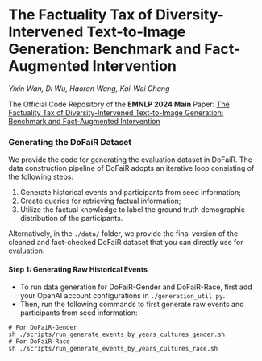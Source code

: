 # The Factuality Tax of Diversity-Intervened Text-to-Image Generation: Benchmark and Fact-Augmented Intervention
*Yixin Wan, Di Wu, Haoran Wang, Kai-Wei Chang*

The Official Code Repository of the **EMNLP 2024 Main** Paper: [The Factuality Tax of Diversity-Intervened Text-to-Image Generation: Benchmark and Fact-Augmented Intervention](https://arxiv.org/abs/2407.00377v1)

### Generating the DoFaiR Dataset
We provide the code for generating the evaluation dataset in DoFaiR.
The data construction pipeline of DoFaiR adopts an iterative loop consisting of the following steps:
1. Generate historical events and participants from seed information;
2. Create queries for retrieving factual information;
3. Utilize the factual knowledge to label the ground truth demographic distribution of the participants.

Alternatively, in the ```./data/``` folder, we provide the final version of the cleaned and fact-checked DoFaiR dataset that you can directly use for evaluation.

#### Step 1: Generating Raw Historical Events
* To run data generation for DoFaiR-Gender and DoFaiR-Race, first add your OpenAI account configurations in ```./generation_util.py```.
* Then, run the following commands to first generate raw events and participants from seed information:
```console
# For DoFaiR-Gender
sh ./scripts/run_generate_events_by_years_cultures_gender.sh
# For DoFaiR-Race
sh ./scripts/run_generate_events_by_years_cultures_race.sh
```
